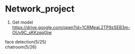 # Network_project
1. Get model<br>
https://drive.google.com/open?id=1CRMeaL2TP9zSEB3m-OUv9C_sKKzqqGjw<br>



face detection(5/25)<br>
chatroom(5/26)<br>
